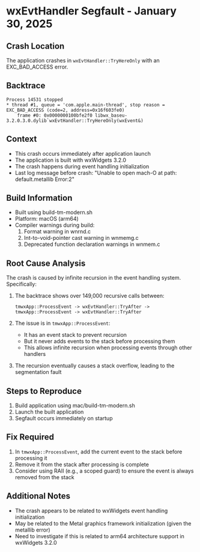 # wxEvtHandler Segfault - January 30, 2025

## Crash Location
The application crashes in `wxEvtHandler::TryHereOnly` with an EXC_BAD_ACCESS error.

## Backtrace
```
Process 14531 stopped
* thread #1, queue = 'com.apple.main-thread', stop reason = EXC_BAD_ACCESS (code=2, address=0x16f603fe0)
    frame #0: 0x0000000100bfe2f0 libwx_baseu-3.2.0.3.0.dylib`wxEvtHandler::TryHereOnly(wxEvent&)
```

## Context
- This crash occurs immediately after application launch
- The application is built with wxWidgets 3.2.0
- The crash happens during event handling initialization
- Last log message before crash: "Unable to open mach-O at path: default.metallib Error:2"

## Build Information
- Built using build-tm-modern.sh
- Platform: macOS (arm64)
- Compiler warnings during build:
  1. Format warning in wnrnd.c
  2. Int-to-void-pointer cast warning in wnmemg.c
  3. Deprecated function declaration warnings in wnmem.c

## Root Cause Analysis
The crash is caused by infinite recursion in the event handling system. Specifically:

1. The backtrace shows over 149,000 recursive calls between:
   ```
   tmwxApp::ProcessEvent -> wxEvtHandler::TryAfter -> tmwxApp::ProcessEvent -> wxEvtHandler::TryAfter
   ```

2. The issue is in `tmwxApp::ProcessEvent`:
   - It has an event stack to prevent recursion
   - But it never adds events to the stack before processing them
   - This allows infinite recursion when processing events through other handlers

3. The recursion eventually causes a stack overflow, leading to the segmentation fault

## Steps to Reproduce
1. Build application using mac/build-tm-modern.sh
2. Launch the built application
3. Segfault occurs immediately on startup

## Fix Required
1. In `tmwxApp::ProcessEvent`, add the current event to the stack before processing it
2. Remove it from the stack after processing is complete
3. Consider using RAII (e.g., a scoped guard) to ensure the event is always removed from the stack

## Additional Notes
- The crash appears to be related to wxWidgets event handling initialization
- May be related to the Metal graphics framework initialization (given the metallib error)
- Need to investigate if this is related to arm64 architecture support in wxWidgets 3.2.0
